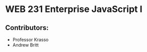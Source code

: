 <h1>WEB 231 Enterprise JavaScript I</h1>
<h2>Contributors:</h2>
<ul>
<li>Professor Krasso</li>
<li>Andrew Britt</li>
</ul>
